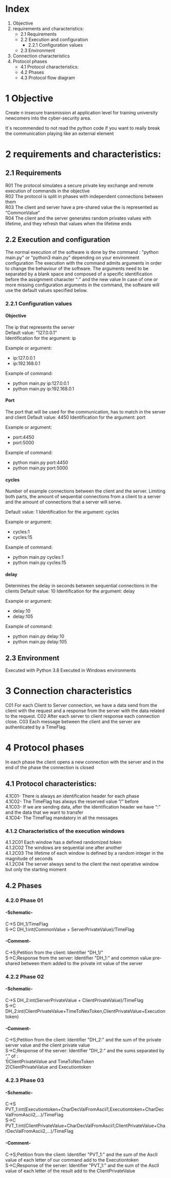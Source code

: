 # Index

1. Objective
2. requirements and characteristics:
	* 2.1 Requirements
	* 2.2 Execution and configuration
		* 2.2.1 Configuration values
	* 2.3 Environment
3. Connection characteristics
4. Protocol phases
	* 4.1 Protocol characteristics:
	* 4.2 Phases
	* 4.3 Protocol flow diagram




# 1 Objective
Create n insecure transmission at application level for training university newcomers into the cyber-security area.

It´s recommended to not read the python code if you want to really break the communication playing like an external element

# 2 requirements and characteristics:
## 2.1 Requirements
R01 The protocol simulates a secure private key exchange and remote execution of commands in the objective                                          
R02 The protocol is split in phases with independent connections between them                                                                     
R03 The client and server have a pre-shared value the is represented as  “CommonValue”                                                                      
R04 The client and the server generates random privates values with lifetime, and they refresh that values when the lifetime ends                           

## 2.2 Execution and configuration
The normal execution of the software is done by the command : "python main.py" or "python3 main.py" depending on your environment configuration
The execution with the command admits arguments in order to change the behaviour of the software.
The arguments need to be separated by a blank space and composed of a specific identification before the assignment character ":" and the new value
In case of one or more missing configuration arguments in the command, the software will use the default values specified below.

### 2.2.1 Configuration values
#### Objective
The ip that represents the server                                        
Default value: "127.0.0.1"                                  
Identification for the argument: ip  

Example or argument:                                                 
* ip:127.0.0.1                                                         
* ip:192.168.0.1  
                                       
Example of command:                                          
* python main.py ip:127.0.0.1                                   
* python main.py ip:192.168.0.1                                         

#### Port
The port that will be used for the communication, has to match in the server and client
Default value: 4450
Identification for the argument: port

Example or argument:                                                 
* port:4450                                                         
* port:5000  
                                       
Example of command:                                          
* python main.py port:4450                                   
* python main.py port:5000    

#### cycles
Number of example connections between the client and the server.
Limiting both parts, the amount of sequential connections from a client to a server and the amount of connections that a server will serve.

Default value: 1
Identification for the argument: cycles

Example or argument:                                                 
* cycles:1                                                         
* cycles:15  
                                       
Example of command:                                          
* python main.py cycles:1                                   
* python main.py cycles:15   

#### delay
Determines the delay in seconds between sequential connections in the clients
Default value: 10
Identification for the argument: delay

Example or argument:                                                 
* delay:10                                                         
* delay:105  
                                       
Example of command:                                          
* python main.py delay:10                                   
* python main.py delay:105 

## 2.3 Environment
Executed with Python 3.8
Executed in Windows environments

# 3 Connection characteristics
C01 For each Client to Server connection, we have a data send from the client with the request and a response from the server with the data related to the request.
C02 After each server to client response each connection close.
C03 Each message between the client and the server are authenticated by a TimeFlag.

# 4 Protocol phases
In each phase the client opens a new connection with the server and in the end of the phase the connection is closed

## 4.1 Protocol characteristics:
4.1C01- There is always an identification header for each phase                                                                            
4.1C02- The TimeFlag has always the reserved value “/” before                                                                               
4.1C03- If we are sending data, after the identification header we have “:” and the data that we want to transfer                                            
4.1C04- The TimeFlag mandatory in all the messages                                                                                        

### 4.1.2 Characteristics of the execution windows
4.1.2C01 Each window has a defined randomized token                                                                                               
4.1.2C02 The windows are sequential one after another                                                                       
4.1.2C03 The lifetime of each window is defined by a random integer in the magnitude of seconds                                               
4.1.2C04 The server always send to the client the next operative window but only the starting moment                                           


## 4.2 Phases

### 4.2.0  Phase 01
#### -Schematic-
C->S	DH_1/TimeFlag                                                                                                                                   
S->C	DH_1:int(CommonValue + ServerPrivateValue)/TimeFlag
#### -Comment-
C->S;Petition from the client: Identifier "DH_1/"                                                                                                                              
S->C;Response from the server: Identifier "DH_1:" and common value pre-shared between them added to the private int value of the server


### 4.2.2  Phase 02
#### -Schematic-
C->S 	DH_2:int(ServerPrivateValue + ClientPrivateValue)/TimeFlag                                                                                           
S->C	DH_2:int(ClientPrivateValue+TimeToNexToken,ClientPrivateValue+Executiontoken)
#### -Comment-
C->S;Petition from the client: Identifier "DH_2:" and the sum of the private server value and the client private value                                         
S->C;Response of the server: Identifier "DH_2:" and the sums separated by “,” of :                                                               
1)ClientPrivateValue and TimeToNexToken                                                                                                                 
2)ClientPrivateValue and Executiontoken                                                                                                                    

### 4.2.3 Phase 03
#### -Schematic-
C->S	PVT_1:int(Executiontoken+CharDecValFromAscii1,Executiontoken+CharDecValFromAscii2,...)/TimeFlag                                                       
S->C 	PVT_1:int(ClientPrivateValue+CharDecValFromAscii1,ClientPrivateValue+CharDecValFromAscii2,...)/TimeFlag
#### -Comment-
C->S;Petition from the client: Identifier "PVT_1:" and the sum of the AscII value of each letter of our command add to the Executiontoken                    
S->C;Response of the server:  Identifier "PVT_1:" and the sum of the AscII value of each letter of the result add to the ClientPrivateValue
